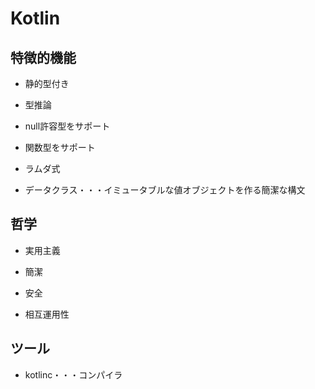 # Kotlin

## 特徴的機能

- 静的型付き

- 型推論

- null許容型をサポート

- 関数型をサポート

- ラムダ式

- データクラス・・・イミュータブルな値オブジェクトを作る簡潔な構文

## 哲学

- 実用主義

- 簡潔

- 安全

- 相互運用性

## ツール

- kotlinc・・・コンパイラ
